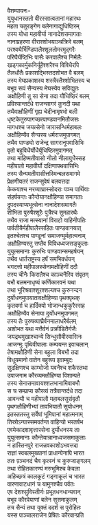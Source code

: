 वैशम्पायनः-  
युयुधानस्ततो वीरस्सात्वतानां महारथः  
महता चतुरङ्गेण बलेनागाद्युधिष्ठिरम्  
तस्य योधा महावीर्या नानादेशसमागताः  
नानाप्रहरणा वीराश्शोभयाञ्चक्रिरे बलम्  
परश्वथैर्भिण्डिपालैश्शूलतोमरमुद्गरैः  
परिघैर्यष्टिभिः पासैः करवालैश्च निर्मलैः  
खड्गकार्मुकनिर्यूहैश्शरैश्च विविधैरपि  
तैलधौतैः प्रकाशद्भिस्तदशोभत वै बलम्  
तस्य मेघप्रकाशस्य शस्त्रैस्तैश्शोभितस्य च  
बभूव रूपं सैन्यस्य मेघस्येव सविद्युतः  
अक्षौहिणी तु सा सेना तदा यौधिष्ठिरं बलम्  
प्रविश्यान्तर्दधे राजन्सागरं कुनदी यथा  
तथैवाक्षौहिणीं गृह्य चेदीनामृषभो बली  
धृष्टकेतुरुपागच्छत्पाण्डवानमितौजसः  
मागधश्च जयत्सेनो जारासन्धिर्महाबलः  
अक्षौहिण्यैव सैन्यस्य धर्मराजमुपागमत्  
तथैव पाण्ड्यो राजेन्द्र सागरानूपवासिभिः  
वृतो बहुविधैर्योधैर्युधिष्ठिरमुपागमत्  
तथा माहिष्मतीवासो नीलो नीलायुधैस्सह  
महीपालो महावीर्यो दक्षिणापथवासिभिः  
तस्य सैन्यमतीवासीत्तस्मिन्बलसमागमे  
प्रेक्षणीयतरं राजन्सुवेषं बलवत्तदा  
केकयाश्च नरव्याघ्रास्सोदराः पञ्च पार्थिवाः  
संहर्षयन्तः कौन्तेयानक्षौहिण्या समागताः  
द्रुपदस्याप्यभूत्सेना नानादेशसमागतैः  
शोभिता पुरुषैश्शूरैः पुत्रैश्च सुमहारथैः  
तथैव राजा मत्स्यानां विराटो वाहिनीपतिः  
पार्वतीयैर्महीपालैस्सहितः पाण्डवानयात्  
इतश्चेतश्च पाण्डूनां समाजग्मुर्महात्मनाम्  
अक्षौहिण्यस्तु सप्तैव विविधध्वजसङ्कुलाः  
युयुत्समानाः कुरुभिः पाण्डवान्समहर्षयन्  
तथैव धार्तराष्ट्रस्य हर्षं समभिवर्धयन्  
भगदत्तो महीपालस्सेनामक्षौहिणीं ददौ  
तस्य चीनैः किरातैश्च काञ्चनैरिव संवृतम्  
बभौ बलमनाधृष्यं कर्णिकारवनं यथा  
तथा भूरिश्रवाश्शूरश्शल्यश्च कुरुनन्दन  
दुर्योधनमुपायातावक्षौहिण्या पृथक्पृथक्  
कृतवर्मा च हार्दिक्यो भोजान्धकुकुरैस्सह  
अक्षौहिण्यैव सेनाया दुर्योधनमुपागमत्  
तस्य तैः पुरुषव्याघ्रैर्वनमालाधरैर्बलम्  
अशोभत यथा मत्तैर्वनं प्रक्रीडितैर्गजैः  
जयद्रथमुखाश्चान्ये सिन्धुसौवीरवासिनः  
आजग्मुः पृथिवीपालाः कम्पयन्त इवाचलान्  
तेषामक्षौहिणी सेना बहुला विबभौ तदा  
विधूयमानो वातेन बहुरूप इवाम्बुदः  
सुदक्षिणश्च काम्भोजो यवनैश्च शकैस्तथा  
उपाजगाम कौरव्यमक्षौहिण्या विशाम्पते  
तस्य सेनासमावायश्शलभानामिवाबभौ  
स च सम्प्राप्य कौरव्यं तत्रैवान्तर्दधे तदा  
आवन्त्यौ च महीपालौ महाबलसुसंवृतौ  
पृथगक्षौहिणीभ्यां तावभियातौ सुयोधनम्  
इतस्ततस्तु सर्वेषां भूमिपानां महात्मनाम्  
तिस्रोऽन्यास्समवर्तन्त वाहिन्यो भरतर्षभ  
एवमेकादशावृत्तास्सेना दुर्योधनस्य ताः  
युयुत्समानाः कौन्तेयान्नानाध्वजसमाकुलाः  
न हास्तिनपुरे राजन्नवकाशोऽभवत्तदा  
राज्ञां स्वबलमुख्यानां प्राधान्येनापि भारत  
ततः प़ञ्चनदं चैव कृत्स्नं च कुरुजाङ्गलम्  
तथा रोहितकारण्यं मरुभूमिश्च केवला  
अहिच्छत्रं कालकूटं गङ्गाकूलं च भारत  
वारणावाटधानं च यामुनश्चैव पर्वतः  
एष देशश्सुविस्तीर्णः प्रभूतधनधान्यवान्  
बभूव कौरवेयाणां बलेन सुसमाकुलम्  
तत्र सैन्यं तथा युक्तं ददर्श स पुरोहितः  
यस्स पाञ्चालराजेन प्रेषितः कौरवान्प्रति  
